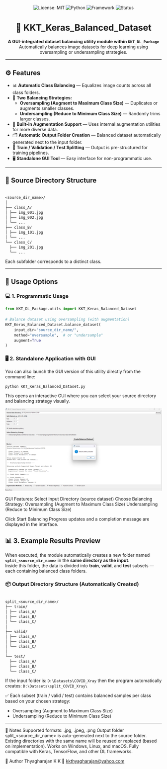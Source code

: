 <!-- ──────────────────────────────────────────────── -->
<!-- 🎖️ Banner Section -->
<p align="center">
  <img src="https://img.shields.io/badge/License-MIT-green.svg" alt="License: MIT">
  <img src="https://img.shields.io/badge/Python-3.x-blue.svg" alt="Python">
  <img src="https://img.shields.io/badge/Framework-TensorFlow%20%7C%20Keras-orange.svg" alt="Framework">
  <img src="https://img.shields.io/badge/Status-Active-success.svg" alt="Status">
</p>

<h1 align="center">🧮 KKT_Keras_Balanced_Dataset</h1>
<p align="center">
  <strong>A GUI-integrated dataset balancing utility module within <code>KKT_DL_Package</code></strong><br>
  Automatically balances image datasets for deep learning using oversampling or undersampling strategies.
</p>
<hr style="border: 1px solid #ccc;">
<!-- ──────────────────────────────────────────────── -->

## ⚙️ Features
- 📊 **Automatic Class Balancing** — Equalizes image counts across all class folders.  
- 🔀 **Two Balancing Strategies:**
  - **Oversampling (Augment to Maximum Class Size)** — Duplicates or augments smaller classes.  
  - **Undersampling (Reduce to Minimum Class Size)** — Randomly trims larger classes.  
- 🎨 **Built-in Augmentation Support** — Uses internal augmentation utilities for more diverse data.  
- 🗂️ **Automatic Output Folder Creation** — Balanced dataset automatically generated next to the input folder.  
- 🧩 **Train / Validation / Test Splitting** — Output is pre-structured for training pipelines.  
- 🖥️ **Standalone GUI Tool** — Easy interface for non-programmatic use.

---

## 📂 Source Directory Structure
```

<source_dir_name>/
│
├── class_A/
│ ├── img_001.jpg
│ ├── img_002.jpg
│ └── ...
├── class_B/
│ ├── img_101.jpg
│ └── ...
└── class_C/
  ├── img_201.jpg
  └── ...

```
Each subfolder corresponds to a distinct class.

---

## 🚀 Usage Options

### 💻 1. Programmatic Usage
```python
from KKT_DL_Package.utils import KKT_Keras_Balanced_Dataset

# Balance dataset using oversampling (with augmentation)
KKT_Keras_Balanced_Dataset.balance_dataset(
    input_dir="source_dir_name/",
    method="oversample",  # or "undersample"
    augment=True
)
```
### 🖥️ 2. Standalone Application with GUI

You can also launch the GUI version of this utility directly from the command line:
```
python KKT_Keras_Balanced_Dataset.py
```
This opens an interactive GUI where you can select your source directory and balancing strategy visually.

![KKT Keras Balanced Dataset GUI](../../images/GUI_Util_BD.png)

GUI Features:
Select Input Directory (source dataset)
Choose Balancing Strategy:
 Oversampling (Augment to Maximum Class Size)
 Undersampling (Reduce to Minimum Class Size)

Click Start Balancing
Progress updates and a completion message are displayed in the interface.

## 📊 3. Example Results Preview
When executed, the module automatically creates a new folder named  
**`split_<source_dir_name>`** in the **same directory as the input**.  
Inside this folder, the data is divided into **train**, **valid**, and **test** subsets —  
each containing balanced class folders.
### 📦 Output Directory Structure (Automatically Created)
```

split_<source_dir_name>/
├── train/
│ ├── class_A/
│ ├── class_B/
│ └── class_C/
│
├── valid/
│ ├── class_A/
│ ├── class_B/
│ └── class_C/
│
└── test/
  ├── class_A/
  ├── class_B/
  └── class_C/

```

If the input folder is: 
`D:\Datasets\COVID_Xray`
then the program automatically creates: 
`D:\Datasets\split_COVID_Xray\`

✅ Each subset (train / valid / test) contains balanced samples per class based on your chosen strategy:
- Oversampling (Augment to Maximum Class Size)
- Undersampling (Reduce to Minimum Class Size)

---


🧠 Notes
Supported formats: .jpg, .jpeg, .png
Output folder split_<source_dir_name> is auto-generated next to the source folder.
Existing directories with the same name will be reused or replaced (based on implementation).
Works on Windows, Linux, and macOS.
Fully compatible with Keras, TensorFlow, and other DL frameworks.

👤 Author
Thyagharajan K K
📧 kkthyagharajan@yahoo.com
